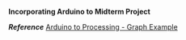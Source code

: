 **Incorporating Arduino to Midterm Project**

***Reference***
[Arduino to Processing - Graph Example](https://www.arduino.cc/en/tutorial/graph) 
